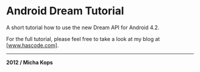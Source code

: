 # Android Dream Tutorial

A short tutorial how to use the new Dream API for Android 4.2.

For the full tutorial, please feel free to take a look at my blog at [www.hascode.com].

---

**2012 / Micha Kops**

   [www.hascode.com]:http://www.hascode.com/